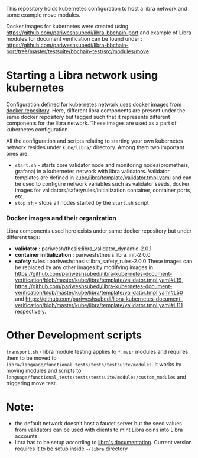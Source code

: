 
This repository holds kubernetes configuration to host a libra network and some example move modules. 

Docker images for kubernetes were created using https://github.com/pariweshsubedi/libra-bbchain-port and example of Libra modules for document verification can be found under : https://github.com/pariweshsubedi/libra-bbchain-port/tree/master/testsuite/bbchain-test/src/modules/move

# Starting a Libra network using kubernetes

Configuration defined for kubernetes network uses docker images from [docker repository](https://hub.docker.com/r/pariwesh/thesis/tags). Here, different libra components are present under the same docker repository but tagged such that it represents different components for the libra network. These images are used as a part of kubernetes configuration. 

All the configuration and scripts relating to starting your own kubernetes network resides under `kube/libra/` directory. Among them two important ones are:

- `start.sh` - starts core validator node and monitoring nodes(prometheis, grafana) in a kubernetes network with libra validators. Validator templates are defined in [kube/libra/template/validator.tmpl.yaml](https://github.com/pariweshsubedi/libra-kubernetes-document-verification/blob/master/kube/libra/template/validator.tmpl.yaml) and can be used to configure network variables such as validator seeds, docker images for validators/safetyrules/initialization container, container ports, etc.
- `stop.sh` - stops all nodes started by the `start.sh` script

### Docker images and their organization
Libra components used here exists under same docker repository but under different tags:
- **validator** : pariwesh/thesis:libra_validator_dynamic-2.0.1
- **container initialization** : pariwesh/thesis:libra_init-2.0.0
- **safety rules** : pariwesh/thesis:libra_safety_rules-2.0.0
These images can be replaced by any other images by modifying images in https://github.com/pariweshsubedi/libra-kubernetes-document-verification/blob/master/kube/libra/template/validator.tmpl.yaml#L19, https://github.com/pariweshsubedi/libra-kubernetes-document-verification/blob/master/kube/libra/template/validator.tmpl.yaml#L50 and https://github.com/pariweshsubedi/libra-kubernetes-document-verification/blob/master/kube/libra/template/validator.tmpl.yaml#L111 respectively.


# Other Development scripts
`transport.sh` - libra module testing applies to `*.mvir` modules and requires them to be moved to `libra/language/functional_tests/tests/testsuite/modules`. It works by moving modules and scripts to `language/functional_tests/tests/testsuite/modules/custom_modules` and triggering move test.

# Note:
- the default network doesn't host a faucet server but the seed values from validators can be used with clients to mint Libra coins into Libra accounts.
- libra has to be setup according to [libra's documentation](https://github.com/pariweshsubedi/libra-bbchain-port). Current version requires it to be setup inside `~/libra` directory
